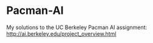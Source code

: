 # Pacman-AI
My solutions to the UC Berkeley Pacman AI assignment: http://ai.berkeley.edu/project_overview.html
